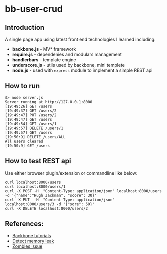 # bb-user-crud

## Introduction
A single page app using latest front end technologies I learned including:

- **backbone.js** - MV* framework
- **require.js** - dependenies and modulars management
- **handlerbars** - template engine
- **underscore.js** - utils used by backbone, mini templete
- **node.js** - used with `express` module to implement a simple REST api

## How to run
    $> node server.js
    Server running at http://127.0.0.1:8000
    [19:49:26] GET /users
    [19:49:37] GET /users/2
    [19:49:47] PUT /users/2
    [19:49:47] GET /users
    [19:49:54] GET /users/1
    [19:49:57] DELETE /users/1
    [19:49:57] GET /users
    [19:50:9] DELETE /users/ALL
    All users cleared
    [19:50:9] GET /users

## How to test REST api
Use either browser plugin/extension or commandline like below:

    curl localhost:8000/users
    curl localhost:8000/users/1
    curl -X POST -H  "Content-Type: application/json" localhost:8000/users -d '{"name":"Hugh Jackman", "score": 30}'
    curl -X PUT  -H  "Content-Type: application/json" localhost:8000/users/3 -d '{"sore": 50}'
    curl -X DELETE localhost:8000/users/2

## References:
- [Backbone tutorials](http://backbonetutorials.com/organizing-backbone-using-modules/)
- [Detect memory leak](http://andrewhenderson.me/tutorial/how-to-detect-backbone-memory-leaks/)
- [Zombies issue](http://lostechies.com/derickbailey/2011/09/15/zombies-run-managing-page-transitions-in-backbone-apps/)

